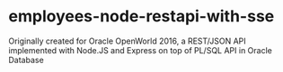 # employees-node-restapi-with-sse
Originally created for Oracle OpenWorld 2016, a REST/JSON API implemented with Node.JS and Express on top of PL/SQL API in Oracle Database
